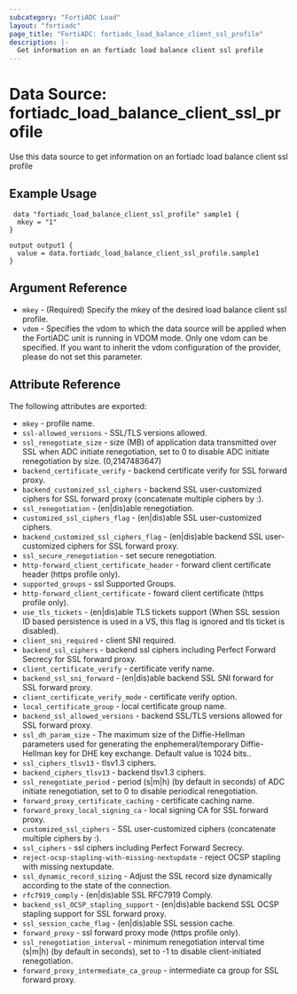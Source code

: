 ```yaml
---
subcategory: "FortiADC Load"
layout: "fortiadc"
page_title: "FortiADC: fortiadc_load_balance_client_ssl_profile"
description: |-
  Get information on an fortiadc load balance client ssl profile
---
```


# Data Source: fortiadc_load_balance_client_ssl_profile
Use this data source to get information on an fortiadc load balance client ssl profile

## Example Usage

```hcl
 data "fortiadc_load_balance_client_ssl_profile" sample1 {
  mkey = "1"
}

output output1 {
  value = data.fortiadc_load_balance_client_ssl_profile.sample1
}
```

## Argument Reference
* `mkey` - (Required) Specify the mkey of the desired  load balance client ssl profile.
* `vdom` - Specifies the vdom to which the data source will be applied when the FortiADC unit is running in VDOM mode. Only one vdom can be specified. If you want to inherit the vdom configuration of the provider, please do not set this parameter.


## Attribute Reference

The following attributes are exported:

* `mkey` - profile name.
* `ssl-allowed_versions` - SSL/TLS versions allowed. 
* `ssl_renegotiate_size` - size (MB) of application data transmitted over SSL when ADC initiate renegotiation, set to 0 to disable ADC initiate renegotiation by size. (0,2147483647)
* `backend_certificate_verify` - backend certificate verify for SSL forward proxy. 
* `backend_customized_ssl_ciphers` - backend SSL user-customized ciphers for SSL forward proxy (concatenate multiple ciphers by :). 
* `ssl_renegotiation` - (en|dis)able renegotiation. 
* `customized_ssl_ciphers_flag` - (en|dis)able SSL user-customized ciphers. 
* `backend_customized_ssl_ciphers_flag` - (en|dis)able backend SSL user-customized ciphers for SSL forward proxy. 
* `ssl_secure_renegotiation` - set secure renegotiation. 
* `http-forward_client_certificate_header` - forward client certificate header (https profile only). 
* `supported_groups` - ssl Supported Groups. 
* `http-forward_client_certificate` - foward client certificate (https profile only). 
* `use_tls_tickets` - (en|dis)able TLS tickets support (When SSL session ID based persistence is used in a VS, this flag is ignored and tls ticket is disabled). 
* `client_sni_required` - client SNI required. 
* `backend_ssl_ciphers` - backend ssl ciphers including Perfect Forward Secrecy for SSL forward proxy. 
* `client_certificate_verify` - certificate verify name. 
* `backend_ssl_sni_forward` - (en|dis)able backend SSL SNI forward for SSL forward proxy. 
* `client_certificate_verify_mode` - certificate verify option. 
* `local_certificate_group` - local certificate group name. 
* `backend_ssl_allowed_versions` - backend SSL/TLS versions allowed for SSL forward proxy. 
* `ssl_dh_param_size` - The maximum size of the Diffie-Hellman parameters used for generating the enphemeral/temporary Diffie-Hellman key for DHE key exchange. Default value is 1024 bits.. 
* `ssl_ciphers_tlsv13` - tlsv1.3 ciphers. 
* `backend_ciphers_tlsv13` - backend tlsv1.3 ciphers. 
* `ssl_renegotiate_period` - period (s|m|h) (by default in seconds) of ADC initiate renegotiation, set to 0 to disable periodical renegotiation. 
* `forward_proxy_certificate_caching` - certificate caching name. 
* `forward_proxy_local_signing_ca` - local signing CA for SSL forward proxy. 
* `customized_ssl_ciphers` - SSL user-customized ciphers (concatenate multiple ciphers by :). 
* `ssl_ciphers` - ssl ciphers including Perfect Forward Secrecy. 
* `reject-ocsp-stapling-with-missing-nextupdate` - reject OCSP stapling with missing nextupdate. 
* `ssl_dynamic_record_sizing` - Adjust the SSL record size dynamically according to the state of the connection. 
* `rfc7919_comply` - (en|dis)able SSL RFC7919 Comply. 
* `backend_ssl_OCSP_stapling_support` - (en|dis)able backend SSL OCSP stapling support for SSL forward proxy. 
* `ssl_session_cache_flag` - (en|dis)able SSL session cache. 
* `forward_proxy` - ssl forward proxy mode (https profile only). 
* `ssl_renegotiation_interval` - minimum renegotiation interval time (s|m|h) (by default in seconds), set to -1 to disable client-initiated renegotiation. 
* `forward_proxy_intermediate_ca_group` - intermediate ca group for SSL forward proxy. 

